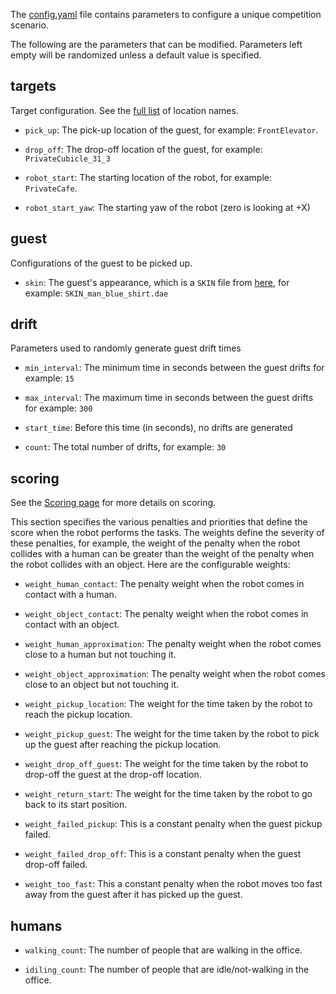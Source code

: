 The [config.yaml](https://bitbucket.org/osrf/servicesim/src/default/servicesim_competition/worlds/config.yaml) file contains parameters to configure a unique competition scenario.

The following are the parameters that can be modified. Parameters left empty will be randomized unless a default value is specified.

## targets ##

Target configuration. See the [full list](https://bitbucket.org/osrf/servicesim/wiki/Room%20names) of location names.

* `pick_up`: The pick-up location of the guest, for example: `FrontElevator`. 

* `drop_off`: The drop-off location of the guest, for example: `PrivateCubicle_31_3` 

* `robot_start`: The starting location of the robot, for example: `PrivateCafe`.

* `robot_start_yaw`: The starting yaw of the robot (zero is looking at +X)

## guest ##

Configurations of the guest to be picked up.

* `skin`: The guest's appearance, which is a `SKIN` file from [here](https://bitbucket.org/osrf/servicesim/src/default/servicesim_competition/models/actor/meshes/), for example: `SKIN_man_blue_shirt.dae` 

## drift ##

Parameters used to randomly generate guest drift times

* `min_interval`: The minimum time in seconds between the guest drifts for example: `15`

* `max_interval`: The maximum time in seconds between the guest drifts for example: `300`

* `start_time`: Before this time (in seconds), no drifts are generated

* `count`: The total number of drifts, for example: `30`

## scoring ##

See the [Scoring page](https://bitbucket.org/osrf/servicesim/wiki/Scoring) for more details on scoring.

This section specifies the various penalties and priorities that define the score when the robot performs the tasks. The weights define the severity of these penalties, for example, the weight of the penalty when the robot collides with a human can be greater than the weight of the penalty when the robot collides with an object. Here are the configurable weights:

* `weight_human_contact`: The penalty weight when the robot comes in contact with a human. 

* `weight_object_contact`: The penalty weight when the robot comes in contact with an object.

* `weight_human_approximation`: The penalty weight when the robot comes close to a human but not touching it. 

* `weight_object_approximation`: The penalty weight when the robot comes close to an object but not touching it.

* `weight_pickup_location`: The weight for the time taken by the robot to reach the pickup location. 

* `weight_pickup_guest`: The weight for the time taken by the robot to pick up the guest after reaching the pickup location.  

* `weight_drop_off_guest`: The weight for the time taken by the robot to drop-off the guest at the drop-off location.  

* `weight_return_start`: The weight for the time taken by the robot to go back to its start position.

* `weight_failed_pickup`: This is a constant penalty when the guest pickup failed. 

* `weight_failed_drop_off`: This is a constant penalty when the guest drop-off failed.  

* `weight_too_fast`: This a constant penalty when the robot moves too fast away from the guest after it has picked up the guest. 

## humans ##

* `walking_count`: The number of people that are walking in the office.

* `idiling_count`: The number of people that are idle/not-walking in the office.